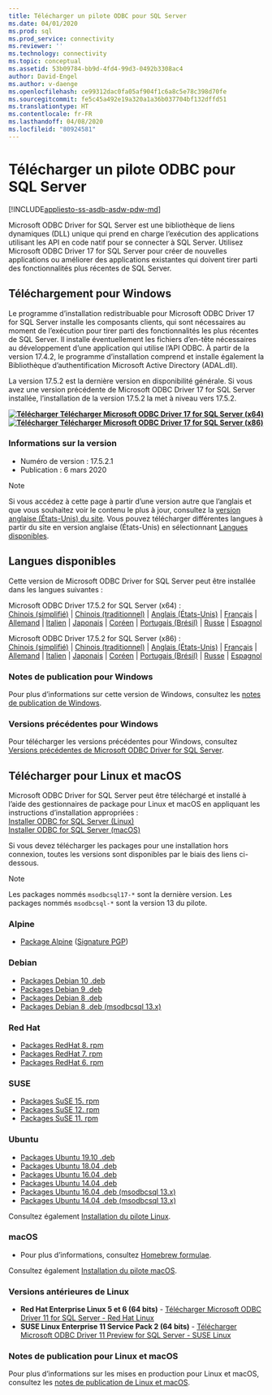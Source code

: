 ```yaml
---
title: Télécharger un pilote ODBC pour SQL Server
ms.date: 04/01/2020
ms.prod: sql
ms.prod_service: connectivity
ms.reviewer: ''
ms.technology: connectivity
ms.topic: conceptual
ms.assetid: 53b09784-bb9d-4fd4-99d3-0492b3308ac4
author: David-Engel
ms.author: v-daenge
ms.openlocfilehash: ce99312dac0fa05af904f1c6a8c5e78c398d70fe
ms.sourcegitcommit: fe5c45a492e19a320a1a36b037704bf132dffd51
ms.translationtype: HT
ms.contentlocale: fr-FR
ms.lasthandoff: 04/08/2020
ms.locfileid: "80924581"
---
```

# <a name="download-odbc-driver-for-sql-server"></a>Télécharger un pilote ODBC pour SQL Server

[!INCLUDE[appliesto-ss-asdb-asdw-pdw-md](../../includes/appliesto-ss-asdb-asdw-pdw-md.md)]

Microsoft ODBC Driver for SQL Server est une bibliothèque de liens dynamiques (DLL) unique qui prend en charge l’exécution des applications utilisant les API en code natif pour se connecter à SQL Server. Utilisez Microsoft ODBC Driver 17 for SQL Server pour créer de nouvelles applications ou améliorer des applications existantes qui doivent tirer parti des fonctionnalités plus récentes de SQL Server.

## <a name="download-for-windows"></a>Téléchargement pour Windows

Le programme d’installation redistribuable pour Microsoft ODBC Driver 17 for SQL Server installe les composants clients, qui sont nécessaires au moment de l’exécution pour tirer parti des fonctionnalités les plus récentes de SQL Server. Il installe éventuellement les fichiers d’en-tête nécessaires au développement d’une application qui utilise l’API ODBC. À partir de la version 17.4.2, le programme d’installation comprend et installe également la Bibliothèque d’authentification Microsoft Active Directory (ADAL.dll).

La version 17.5.2 est la dernière version en disponibilité générale. Si vous avez une version précédente de Microsoft ODBC Driver 17 for SQL Server installée, l’installation de la version 17.5.2 la met à niveau vers 17.5.2.

**[![Télécharger](../../ssms/media/download-icon.png) Télécharger Microsoft ODBC Driver 17 for SQL Server (x64)](https://go.microsoft.com/fwlink/?linkid=2120137)**  
**[![Télécharger](../../ssms/media/download-icon.png) Télécharger Microsoft ODBC Driver 17 for SQL Server (x86)](https://go.microsoft.com/fwlink/?linkid=2120140)**  

### <a name="version-information"></a>Informations sur la version

- Numéro de version : 17.5.2.1
- Publication : 6 mars 2020

> [!Note]
> Si vous accédez à cette page à partir d’une version autre que l’anglais et que vous souhaitez voir le contenu le plus à jour, consultez la [version anglaise (États-Unis) du site](https://aka.ms/downloadmsodbcsqlenglish). Vous pouvez télécharger différentes langues à partir du site en version anglaise (États-Unis) en sélectionnant [Langues disponibles](#available-languages).

## <a name="available-languages"></a>Langues disponibles

Cette version de Microsoft ODBC Driver for SQL Server peut être installée dans les langues suivantes :

Microsoft ODBC Driver 17.5.2 for SQL Server (x64) :  
[Chinois (simplifié)](https://go.microsoft.com/fwlink/?linkid=2120137&clcid=0x804) | [Chinois (traditionnel)](https://go.microsoft.com/fwlink/?linkid=2120137&clcid=0x404) | [Anglais (États-Unis)](https://go.microsoft.com/fwlink/?linkid=2120137&clcid=0x409) | [Français](https://go.microsoft.com/fwlink/?linkid=2120137&clcid=0x40c) | [Allemand](https://go.microsoft.com/fwlink/?linkid=2120137&clcid=0x407) | [Italien](https://go.microsoft.com/fwlink/?linkid=2120137&clcid=0x410) | [Japonais](https://go.microsoft.com/fwlink/?linkid=2120137&clcid=0x411) | [Coréen](https://go.microsoft.com/fwlink/?linkid=2120137&clcid=0x412) | [Portugais (Brésil)](https://go.microsoft.com/fwlink/?linkid=2120137&clcid=0x416) | [Russe](https://go.microsoft.com/fwlink/?linkid=2120137&clcid=0x419) | [Espagnol](https://go.microsoft.com/fwlink/?linkid=2120137&clcid=0x40a)

Microsoft ODBC Driver 17.5.2 for SQL Server (x86) :  
[Chinois (simplifié)](https://go.microsoft.com/fwlink/?linkid=2120140&clcid=0x804) | [Chinois (traditionnel)](https://go.microsoft.com/fwlink/?linkid=2120140&clcid=0x404) | [Anglais (États-Unis)](https://go.microsoft.com/fwlink/?linkid=2120140&clcid=0x409) | [Français](https://go.microsoft.com/fwlink/?linkid=2120140&clcid=0x40c) | [Allemand](https://go.microsoft.com/fwlink/?linkid=2120140&clcid=0x407) | [Italien](https://go.microsoft.com/fwlink/?linkid=2120140&clcid=0x410) | [Japonais](https://go.microsoft.com/fwlink/?linkid=2120140&clcid=0x411) | [Coréen](https://go.microsoft.com/fwlink/?linkid=2120140&clcid=0x412) | [Portugais (Brésil)](https://go.microsoft.com/fwlink/?linkid=2120140&clcid=0x416) | [Russe](https://go.microsoft.com/fwlink/?linkid=2120140&clcid=0x419) | [Espagnol](https://go.microsoft.com/fwlink/?linkid=2120140&clcid=0x40a)

### <a name="release-notes-for-windows"></a>Notes de publication pour Windows

Pour plus d’informations sur cette version de Windows, consultez les [notes de publication de Windows](windows\release-notes-odbc-sql-server-windows.md).

### <a name="previous-releases-for-windows"></a>Versions précédentes pour Windows

Pour télécharger les versions précédentes pour Windows, consultez [Versions précédentes de Microsoft ODBC Driver for SQL Server](windows\release-notes-odbc-sql-server-windows.md#previous-releases).

## <a name="download-for-linux-and-macos"></a>Télécharger pour Linux et macOS

Microsoft ODBC Driver for SQL Server peut être téléchargé et installé à l’aide des gestionnaires de package pour Linux et macOS en appliquant les instructions d’installation appropriées :  
[Installer ODBC for SQL Server (Linux)](linux-mac\installing-the-microsoft-odbc-driver-for-sql-server.md)  
[Installer ODBC for SQL Server (macOS)](linux-mac\install-microsoft-odbc-driver-sql-server-macos.md)  

Si vous devez télécharger les packages pour une installation hors connexion, toutes les versions sont disponibles par le biais des liens ci-dessous.

> [!Note]
> Les packages nommés `msodbcsql17-*` sont la dernière version. Les packages nommés `msodbcsql-*` sont la version 13 du pilote.

### <a name="alpine"></a>Alpine

- [Package Alpine](https://download.microsoft.com/download/e/4/e/e4e67866-dffd-428c-aac7-8d28ddafb39b/msodbcsql17_17.5.2.1-1_amd64.apk) ([Signature PGP](https://download.microsoft.com/download/e/4/e/e4e67866-dffd-428c-aac7-8d28ddafb39b/msodbcsql17_17.5.2.1-1_amd64.sig))

### <a name="debian"></a>Debian

- [Packages Debian 10 .deb](https://packages.microsoft.com/debian/10/prod/pool/main/m/msodbcsql17/)
- [Packages Debian 9 .deb](https://packages.microsoft.com/debian/9/prod/pool/main/m/msodbcsql17/)
- [Packages Debian 8 .deb](https://packages.microsoft.com/debian/8/prod/pool/main/m/msodbcsql17/)
- [Packages Debian 8 .deb (msodbcsql 13.x)](https://packages.microsoft.com/debian/8/prod/pool/main/m/msodbcsql/)

### <a name="redhat"></a>Red Hat

- [Packages RedHat 8. rpm](https://packages.microsoft.com/rhel/8/prod/)
- [Packages RedHat 7. rpm](https://packages.microsoft.com/rhel/7/prod/)
- [Packages RedHat 6. rpm](https://packages.microsoft.com/rhel/6/prod/)

### <a name="suse"></a>SUSE

- [Packages SuSE 15. rpm](https://packages.microsoft.com/sles/15/prod/)
- [Packages SuSE 12. rpm](https://packages.microsoft.com/sles/12/prod/)
- [Packages SuSE 11. rpm](https://packages.microsoft.com/sles/11/prod/)

### <a name="ubuntu"></a>Ubuntu

- [Packages Ubuntu 19.10 .deb](https://packages.microsoft.com/ubuntu/19.10/prod/pool/main/m/msodbcsql17/)
- [Packages Ubuntu 18.04 .deb](https://packages.microsoft.com/ubuntu/18.04/prod/pool/main/m/msodbcsql17/)
- [Packages Ubuntu 16.04 .deb](https://packages.microsoft.com/ubuntu/16.04/prod/pool/main/m/msodbcsql17/)
- [Packages Ubuntu 14.04 .deb](https://packages.microsoft.com/ubuntu/14.04/prod/pool/main/m/msodbcsql17/)
- [Packages Ubuntu 16.04 .deb (msodbcsql 13.x)](https://packages.microsoft.com/ubuntu/16.04/prod/pool/main/m/msodbcsql/)
- [Packages Ubuntu 14.04 .deb (msodbcsql 13.x)](https://packages.microsoft.com/ubuntu/14.04/prod/pool/main/m/msodbcsql/)

Consultez également [Installation du pilote Linux](linux-mac/installing-the-microsoft-odbc-driver-for-sql-server.md).

### <a name="macos"></a>macOS

- Pour plus d’informations, consultez [Homebrew formulae](https://github.com/Microsoft/homebrew-mssql-release).

Consultez également [Installation du pilote macOS](linux-mac/install-microsoft-odbc-driver-sql-server-macos.md).

### <a name="older-linux-releases"></a>Versions antérieures de Linux

- **Red Hat Enterprise Linux 5 et 6 (64 bits)**  - [Télécharger Microsoft ODBC Driver 11 for SQL Server - Red Hat Linux](https://go.microsoft.com/fwlink/?LinkId=267321)  
- **SUSE Linux Enterprise 11 Service Pack 2 (64 bits)**  - [Télécharger Microsoft ODBC Driver 11 Preview for SQL Server - SUSE Linux](https://go.microsoft.com/fwlink/?LinkId=264916)

### <a name="release-notes-for-linux-and-macos"></a>Notes de publication pour Linux et macOS

Pour plus d’informations sur les mises en production pour Linux et macOS, consultez les [notes de publication de Linux et macOS](linux-mac\release-notes-odbc-sql-server-linux-mac.md).
